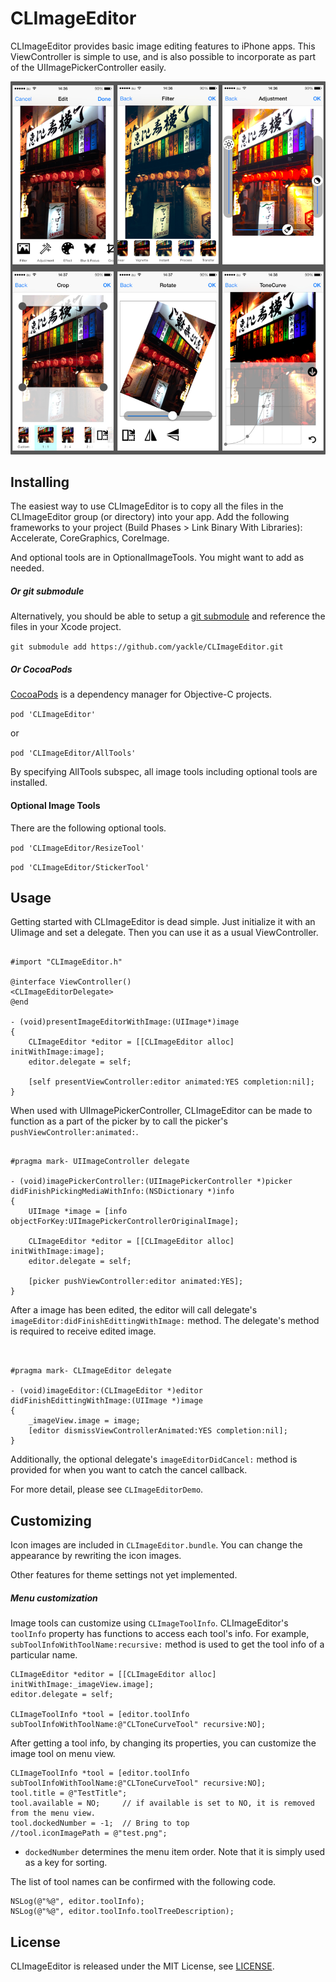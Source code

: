 CLImageEditor
===

CLImageEditor provides basic image editing features to iPhone apps. This ViewController is simple to use, and is also possible to incorporate as part of the UIImagePickerController easily.


![sample](CLImageEditorDemo/sample.jpg)


Installing
---

The easiest way to use CLImageEditor is to copy all the files in the CLImageEditor group (or directory) into your app. Add the following frameworks to your project (Build Phases > Link Binary With Libraries): Accelerate, CoreGraphics, CoreImage.

And optional tools are in OptionalImageTools. You might want to add as needed.

##### Or git submodule

Alternatively, you should be able to setup a [git submodule](http://git-scm.com/docs/git-submodule) and reference the files in your Xcode project.

`git submodule add https://github.com/yackle/CLImageEditor.git`

##### Or CocoaPods

[CocoaPods](http://beta.cocoapods.org/) is a dependency manager for Objective-C projects.

`pod 'CLImageEditor'`

or

`pod 'CLImageEditor/AllTools'`

By specifying AllTools subspec, all image tools including optional tools are installed.

#### Optional Image Tools

There are the following optional tools.

`pod 'CLImageEditor/ResizeTool'`

`pod 'CLImageEditor/StickerTool'`



Usage
---
Getting started with CLImageEditor is dead simple. Just initialize it with an UIimage and set a delegate. Then you can use it as a usual ViewController.


```  objc

#import "CLImageEditor.h"

@interface ViewController()
<CLImageEditorDelegate>
@end

- (void)presentImageEditorWithImage:(UIImage*)image
{
    CLImageEditor *editor = [[CLImageEditor alloc] initWithImage:image];
    editor.delegate = self;
	
    [self presentViewController:editor animated:YES completion:nil];
}

```

When used with UIImagePickerController, CLImageEditor can be made to function as a part of the picker by to call the picker's `pushViewController:animated:`.

```  objc

#pragma mark- UIImageController delegate

- (void)imagePickerController:(UIImagePickerController *)picker didFinishPickingMediaWithInfo:(NSDictionary *)info
{
    UIImage *image = [info objectForKey:UIImagePickerControllerOriginalImage];
    
    CLImageEditor *editor = [[CLImageEditor alloc] initWithImage:image];
    editor.delegate = self;
    
    [picker pushViewController:editor animated:YES];
}

```

After a image has been edited, the editor will call delegate's `imageEditor:didFinishEdittingWithImage:` method. The delegate's method is required to receive edited image.

```  objc


#pragma mark- CLImageEditor delegate

- (void)imageEditor:(CLImageEditor *)editor didFinishEdittingWithImage:(UIImage *)image
{
    _imageView.image = image;
    [editor dismissViewControllerAnimated:YES completion:nil];
}

```

Additionally, the optional delegate's `imageEditorDidCancel:` method is provided for when you want to catch the cancel callback.

For more detail,  please see `CLImageEditorDemo`.


Customizing
---
Icon images are included in `CLImageEditor.bundle`.  You can change the appearance by rewriting the icon images.

Other features for theme settings not yet implemented.


##### Menu customization

Image tools can customize using `CLImageToolInfo`. CLImageEditor's `toolInfo` property has functions to access each tool's info. For example, `subToolInfoWithToolName:recursive:` method is used to get the tool info of a particular name.

```  objc
CLImageEditor *editor = [[CLImageEditor alloc] initWithImage:_imageView.image];
editor.delegate = self;

CLImageToolInfo *tool = [editor.toolInfo subToolInfoWithToolName:@"CLToneCurveTool" recursive:NO];
```

After getting a tool info, by changing its properties, you can customize the image tool on menu view.

```  objc
CLImageToolInfo *tool = [editor.toolInfo subToolInfoWithToolName:@"CLToneCurveTool" recursive:NO];
tool.title = @"TestTitle";
tool.available = NO;     // if available is set to NO, it is removed from the menu view.
tool.dockedNumber = -1;  // Bring to top
//tool.iconImagePath = @"test.png";
```

* `dockedNumber` determines the menu item order. Note that it is simply used as a key for sorting.

The list of tool names can be confirmed with the following code.

```  objc
NSLog(@"%@", editor.toolInfo);
NSLog(@"%@", editor.toolInfo.toolTreeDescription);
```


License
---
CLImageEditor is released under the MIT License, see [LICENSE](LICENSE).